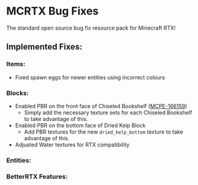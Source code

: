 # MCRTX Bug Fixes
 The standard open source bug fix resource pack for Minecraft RTX!

## Implemented Fixes:
### Items:
 - Fixed spawn eggs for newer entities using incorrect colours
### Blocks:
 - Enabled PBR on the front face of Chiseled Bookshelf ([MCPE-166159](https://bugs.mojang.com/browse/MCPE-166159))
   - Simply add the necessary texture sets for each Chiseled Bookshelf to take advantage of this.
 - Enabled PBR on the bottom face of Dried Kelp Block 
   - Add PBR textures for the new `dried_kelp_bottom` texture to take advantage of this.
 - Adjusted Water textures for RTX compatibility
### Entities:
### BetterRTX Features:


